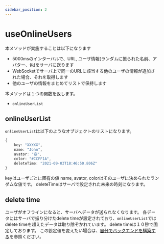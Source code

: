 ```yaml
---
sidebar_position: 2
---
```


# useOnlineUsers
本メソッドが実施することは以下になります

* 5000msのインターバルで、URL, ユーザ情報(ランダムに振られた名前、アバター、色)をサーバに送ります
* WebSocketでサーバ上で同一のURLに該当する他のユーザの情報が追加された場合、それを取得します
* 他のユーザの情報をまとめてリストで保持します

本メソッドは１つの関数を返します。
* `onlineUserList`

## onlineUserList
`onlineUserList`は以下のようなオブジェクトのリストになります。

```ts
{
    key: "XXXXX",
    name: "John",
    avator: "😄",
    color: "#CCFF1A",
    deleteTime: "2021-09-03T18:46:50.806Z"
}
```

keyはユーザごとに固有の値
name, avator, colorはそのユーザに決められたランダムな値です。
deleteTimeはサーバで設定された未来の時刻になります。

## delete time
ユーザがオフラインになると、サーバへデータが送られなくなります。
各データにはサーバで振り分けたdelete timeが設定されており、`onlineUserList`ではdelete timeを超えたデータは取り除ぞかれています。
delete timeは１０秒で固定しております。
この設定値を変えたい場合は、[自分でバックエンドを構築する](/how-it-works/self-backend)を参照ください。